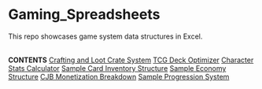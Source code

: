 # Gaming_Spreadsheets
This repo showcases game system data structures in Excel.</br></br>

<b>CONTENTS</b>
<a href="https://github.com/tedglim/data_apps/tree/master/src/data_exploration">Crafting and Loot Crate System</a>
<a href="https://github.com/tedglim/data_apps/tree/master/src/data_exploration">TCG Deck Optimizer</a>
<a href="https://github.com/tedglim/data_apps/tree/master/src/data_exploration">Character Stats Calculator</a>
<a href="https://github.com/tedglim/data_apps/tree/master/src/data_exploration">Sample Card Inventory Structure</a>
<a href="https://github.com/tedglim/data_apps/tree/master/src/data_exploration">Sample Economy Structure</a>
<a href="https://github.com/tedglim/data_apps/tree/master/src/data_exploration">CJB Monetization Breakdown</a>
<a href="https://github.com/tedglim/data_apps/tree/master/src/data_exploration">Sample Progression System</a>